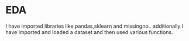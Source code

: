 # EDA
I have imported libraries like pandas,sklearn and missingno.. additionally I have imported and  loaded a dataset and then used various functions. 
